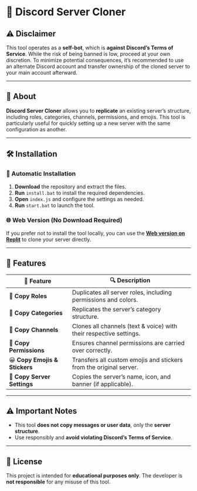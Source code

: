 # 🚀 Discord Server Cloner

## ⚠ Disclaimer
This tool operates as a **self-bot**, which is **against Discord’s Terms of Service**. While the risk of being banned is low, proceed at your own discretion. To minimize potential consequences, it’s recommended to use an alternate Discord account and transfer ownership of the cloned server to your main account afterward.

---

## 🔹 About
**Discord Server Cloner** allows you to **replicate** an existing server’s structure, including roles, categories, channels, permissions, and emojis. This tool is particularly useful for quickly setting up a new server with the same configuration as another.

---

## 🛠 Installation

### 📌 Automatic Installation
1. **Download** the repository and extract the files.
2. **Run** `install.bat` to install the required dependencies.
3. **Open** `index.js` and configure the settings as needed.
4. **Run** `start.bat` to launch the tool.

### 🌐 Web Version (No Download Required)
If you prefer not to install the tool locally, you can use the **[Web version on Replit](https://replit.com/@itswut/Discord-Server-Cloner-WORKING-2025?v=1)** to clone your server directly.

---

## 🎯 Features

| 🔹 Feature                   | 🔍 Description |
|------------------------------|---------------|
| 🔵 **Copy Roles**            | Duplicates all server roles, including permissions and colors. |
| 📂 **Copy Categories**       | Replicates the server’s category structure. |
| 📜 **Copy Channels**         | Clones all channels (text & voice) with their respective settings. |
| 🔐 **Copy Permissions**      | Ensures channel permissions are carried over correctly. |
| 😀 **Copy Emojis & Stickers**| Transfers all custom emojis and stickers from the original server. |
| 📝 **Copy Server Settings**  | Copies the server’s name, icon, and banner (if applicable). |

---

## ⚠ Important Notes
- This tool **does not copy messages or user data**, only the **server structure**.
- Use responsibly and **avoid violating Discord’s Terms of Service**.

---

## 📜 License
This project is intended for **educational purposes only**. The developer is **not responsible** for any misuse of this tool.

